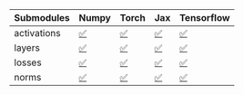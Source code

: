 | Submodules   | Numpy                                                                                                                           | Torch                                                                                                                           | Jax                                                                                                                             | Tensorflow                                                                                                                      |
|:-------------|:--------------------------------------------------------------------------------------------------------------------------------|:--------------------------------------------------------------------------------------------------------------------------------|:--------------------------------------------------------------------------------------------------------------------------------|:--------------------------------------------------------------------------------------------------------------------------------|
| activations  | <a href="https://github.com/unifyai/ivy/runs/8226937992?check_suite_focus=true" rel="noopener noreferrer" target="_blank">✅</a> | <a href="https://github.com/unifyai/ivy/runs/8226938380?check_suite_focus=true" rel="noopener noreferrer" target="_blank">✅</a> | <a href="https://github.com/unifyai/ivy/runs/8226938748?check_suite_focus=true" rel="noopener noreferrer" target="_blank">✅</a> | <a href="https://github.com/unifyai/ivy/runs/8226939273?check_suite_focus=true" rel="noopener noreferrer" target="_blank">✅</a> |
| layers       | <a href="https://github.com/unifyai/ivy/runs/8226938085?check_suite_focus=true" rel="noopener noreferrer" target="_blank">✅</a> | <a href="https://github.com/unifyai/ivy/runs/8226938467?check_suite_focus=true" rel="noopener noreferrer" target="_blank">✅</a> | <a href="https://github.com/unifyai/ivy/runs/8226938867?check_suite_focus=true" rel="noopener noreferrer" target="_blank">✅</a> | <a href="https://github.com/unifyai/ivy/runs/8226939405?check_suite_focus=true" rel="noopener noreferrer" target="_blank">✅</a> |
| losses       | <a href="https://github.com/unifyai/ivy/runs/8226938175?check_suite_focus=true" rel="noopener noreferrer" target="_blank">✅</a> | <a href="https://github.com/unifyai/ivy/runs/8226938557?check_suite_focus=true" rel="noopener noreferrer" target="_blank">✅</a> | <a href="https://github.com/unifyai/ivy/runs/8226938978?check_suite_focus=true" rel="noopener noreferrer" target="_blank">✅</a> | <a href="https://github.com/unifyai/ivy/runs/8226939523?check_suite_focus=true" rel="noopener noreferrer" target="_blank">✅</a> |
| norms        | <a href="https://github.com/unifyai/ivy/runs/8226938279?check_suite_focus=true" rel="noopener noreferrer" target="_blank">✅</a> | <a href="https://github.com/unifyai/ivy/runs/8226938633?check_suite_focus=true" rel="noopener noreferrer" target="_blank">✅</a> | <a href="https://github.com/unifyai/ivy/runs/8226939123?check_suite_focus=true" rel="noopener noreferrer" target="_blank">✅</a> | <a href="https://github.com/unifyai/ivy/runs/8226939671?check_suite_focus=true" rel="noopener noreferrer" target="_blank">✅</a> |